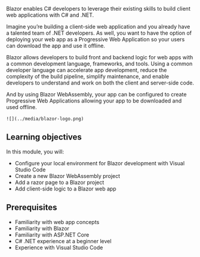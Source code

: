 Blazor enables C# developers to leverage their existing skills to build client web applications with C# and .NET.

Imagine you’re building a client-side web application and you already have a talented team of .NET developers. As well, you want to have the option of deploying your web app as a Progressive Web Application so your users can download the app and use it offline.

Blazor allows developers to build front and backend logic for web apps with a common development language, frameworks, and tools. Using a common developer language can accelerate app development, reduce the complexity of the build pipeline, simplify maintenance, and enable developers to understand and work on both the client and server-side code.

And by using Blazor WebAssembly, your app can be configured to create Progressive Web Applications allowing your app to be downloaded and used offline.


    ![](../media/blazor-logo.png)

## Learning objectives

In this module, you will:

- Configure your local environment for Blazor development with Visual Studio Code
- Create a new Blazor WebAssembly project
- Add a razor page to a Blazor project
- Add client-side logic to a Blazor web app

## Prerequisites

- Familiarity with web app concepts
- Familiarity with Blazor
- Familiarity with ASP.NET Core
- C# .NET experience at a beginner level
- Experience with Visual Studio Code